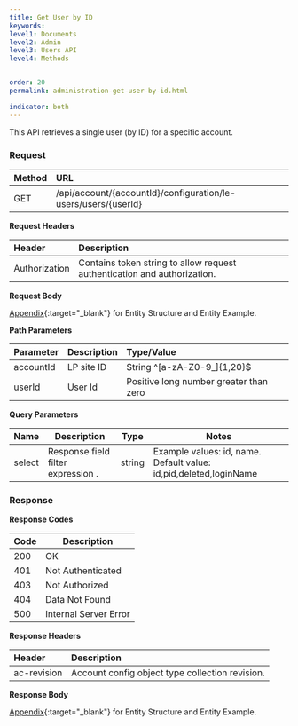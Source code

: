 ```yaml
---
title: Get User by ID
keywords:
level1: Documents
level2: Admin
level3: Users API
level4: Methods


order: 20
permalink: administration-get-user-by-id.html

indicator: both
---
```


This API retrieves a single user (by ID) for a specific account.

### Request

 |Method|      URL  |
 |:--------  |:---  |
 |GET|  /api/account/{accountId}/configuration/le-users/users/{userId}  |

**Request Headers**

 |Header|         Description  |
 |:------ |       :--------  |
 |Authorization|  Contains token string to allow request authentication and authorization.  |

**Request Body**
 
[Appendix](administration-users-appendix.html){:target="_blank"} for Entity Structure and Entity Example.

**Path Parameters**

 |Parameter|  Description  |Type/Value |
 |:------|    :--------|    :--------|
 |accountId|  LP site ID|   String ^[a-zA-Z0-9_]{1,20}$|
 |userId|     User Id|      Positive long number greater than zero |
 
 **Query Parameters**
  
  | Name            | Description                                                                  | Type    | Notes                                          |
  |-----------------|------------------------------------------------------------------------------|---------|------------------------------------------------|
  | select          | Response field filter expression .                           | string  | Example values: id, name. Default value: id,pid,deleted,loginName  |
  


### Response

**Response Codes** 

| Code | Description           |
|------|-----------------------|
| 200  | OK                    |
| 401  | Not Authenticated     |
| 403  | Not Authorized        |
| 404  | Data Not Found        |
| 500  | Internal Server Error |

**Response Headers**

 |Header  |Description |
| :-------  | :-----  |
| ac-revision | Account config object type collection revision. | 

**Response Body**

[Appendix](administration-users-appendix.html){:target="_blank"} for Entity Structure and Entity Example.
